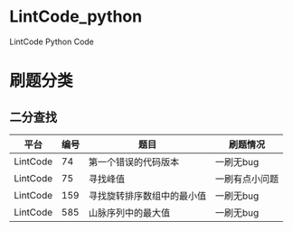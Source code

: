 # LintCode_python
LintCode Python Code

# 刷题分类

## 二分查找

平台|编号 | 题目 | 刷题情况
-|-|-|-
LintCode|74 | 第一个错误的代码版本 | 一刷无bug |
LintCode|75 | 寻找峰值 | 一刷有点小问题 |
LintCode|159|寻找旋转排序数组中的最小值|一刷无bug|
LintCode|585 | 山脉序列中的最大值 | 一刷无bug |
